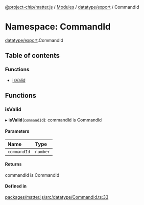 [@project-chip/matter.js](../README.md) / [Modules](../modules.md) / [datatype/export](datatype_export.md) / CommandId

# Namespace: CommandId

[datatype/export](datatype_export.md).CommandId

## Table of contents

### Functions

- [isValid](datatype_export.CommandId.md#isvalid)

## Functions

### isValid

▸ **isValid**(`commandId`): commandId is CommandId

#### Parameters

| Name | Type |
| :------ | :------ |
| `commandId` | `number` |

#### Returns

commandId is CommandId

#### Defined in

[packages/matter.js/src/datatype/CommandId.ts:33](https://github.com/project-chip/matter.js/blob/5f71eedebdb9fa54338bde320c311bb359b7455d/packages/matter.js/src/datatype/CommandId.ts#L33)
